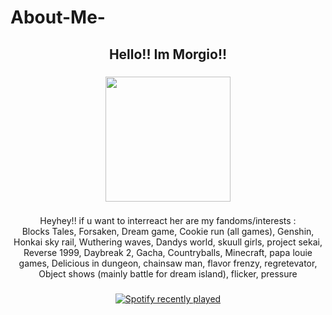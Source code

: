 # About-Me-<h2 align="center">Hello!! Im Morgio!!</h2>

###

<div align="center">
  <img height="200" src="https://i.pinimg.com/736x/2a/13/93/2a1393d62c66cc27d7bade18711036e6.jpg"  />
</div>

###

<p align="center">Heyhey!! if u want to interreact her are my fandoms/interests : <br>Blocks Tales, Forsaken, Dream game, Cookie run (all games), Genshin, Honkai sky rail, Wuthering waves, Dandys world, skuull girls, project sekai, Reverse 1999, Daybreak 2, Gacha, Countryballs, Minecraft, papa louie games, Delicious in dungeon,  chainsaw man, flavor frenzy, regretevator, Object shows (mainly battle for dream island), flicker, pressure</p>

###

<div align="center">
  <a href="https://open.spotify.com/user/31gfrf6ipfzjw3ceirozxogee7gq">
    <img src="https://spotify-recently-played-readme.vercel.app/api?user=31gfrf6ipfzjw3ceirozxogee7gq&count=5" alt="Spotify recently played"  />
  </a>
</div>

###

